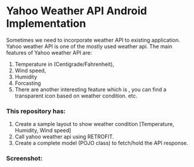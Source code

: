# Yahoo Weather API Android Implementation
Sometimes we need to incorporate weather API to existing application. Yahoo weather API is one of the mostly used weather api. The main features of Yahoo weather API are:
1. Temperature in (Centigrade/Fahrenheit),
2. Wind speed, 
3. Humidity
4. Forcasting 
5. There are another interesting feature which is , you can find a transparent icon based on weather condition. etc.

### This repository has:
1. Create a sample layout to show weather condition [Temperature, Humidity, Wind speed]
2. Call yahoo weather api using RETROFIT.
3. Create a complete model (POJO class) to fetch/hold the API response.

### Screenshot:


